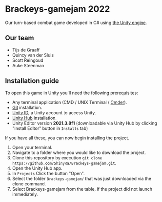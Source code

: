 # Brackeys-gamejam 2022

Our turn-based combat game developed in C# using [the Unity engine](https://unity.com/).

## Our team

- Tijs de Graaff
- Quincy van der Sluis
- Scott Reingoud
- Auke Steenman

## Installation guide
To open this game in Unity you'll need the following prerequisites:
- Any terminal application (CMD / UNIX Terminal / [Cmder](https://cmder.app/)).
- [Git](https://git-scm.com/downloads) installation.
- [Unity ID](https://id.unity.com/account/new), a Unity account to access Unity.
- [Unity Hub](https://unity.com/download) installation.
- Unity Editor version **2021.3.8f1** (downloadable via Unity Hub by clicking "Install Editor" button in `Installs` tab)

If you have all these, you can now begin installing the project.
1. Open your terminal.
2. Navigate to a folder where you would like to download the project.
3. Clone this repository by execution `git clone https://github.com/ShinyRa/Brackeys-gamejam.git`.
4. Open the Unity Hub app.
5. In `Projects` Click the button "Open".
6. Select the folder `Brackeys-gamejam/` that was just downloaded via the clone command.
7. Select Brackeys-gamejam from the table, if the project did not launch immediately.
